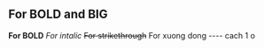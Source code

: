 ## For BOLD and BIG 
**For BOLD** 
*For intalic* 
~~For strikethrough~~ 
For xuong dong ---- cach 1 o 
